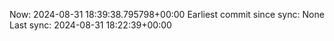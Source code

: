 Now: 2024-08-31 18:39:38.795798+00:00 Earliest commit since sync: None Last sync: 2024-08-31 18:22:39+00:00

